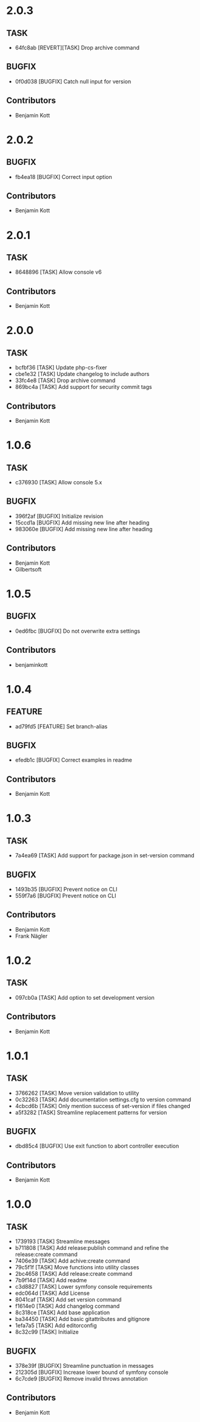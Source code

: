 # 2.0.3

## TASK

- 64fc8ab [REVERT][TASK] Drop archive command

## BUGFIX

- 0f0d038 [BUGFIX] Catch null input for version

## Contributors

- Benjamin Kott

# 2.0.2

## BUGFIX

- fb4ea18 [BUGFIX] Correct input option

## Contributors

- Benjamin Kott

# 2.0.1

## TASK

- 8648896 [TASK] Allow console v6

## Contributors

- Benjamin Kott

# 2.0.0

## TASK

- bcfbf36 [TASK] Update php-cs-fixer
- cbe1e32 [TASK] Update changelog to include authors
- 33fc4e8 [TASK] Drop archive command
- 869bc4a [TASK] Add support for security commit tags

## Contributors

- Benjamin Kott

# 1.0.6

## TASK

- c376930 [TASK] Allow console 5.x

## BUGFIX

- 396f2af [BUGFIX] Initialize revision
- 15ccd1a [BUGFIX] Add missing new line after heading
- 983060e [BUGFIX] Add missing new line after heading

## Contributors

- Benjamin Kott
- Gilbertsoft

# 1.0.5

## BUGFIX

- 0ed6fbc [BUGFIX] Do not overwrite extra settings

## Contributors

- benjaminkott

# 1.0.4

## FEATURE

- ad79fd5 [FEATURE] Set branch-alias

## BUGFIX

- efedb1c [BUGFIX] Correct examples in readme

## Contributors

- Benjamin Kott

# 1.0.3

## TASK

- 7a4ea69 [TASK] Add support for package.json in set-version command

## BUGFIX

- 1493b35 [BUGFIX] Prevent notice on CLI
- 559f7a6 [BUGFIX] Prevent notice on CLI

## Contributors

- Benjamin Kott
- Frank Nägler

# 1.0.2

## TASK

- 097cb0a [TASK] Add option to set development version

## Contributors

- Benjamin Kott

# 1.0.1

## TASK

- 3766262 [TASK] Move version validation to utility
- 0c32263 [TASK] Add documentation settings.cfg to version command
- 4cbcd6b [TASK] Only mention success of set-version if files changed
- a5f3282 [TASK] Streamline replacement patterns for version

## BUGFIX

- dbd85c4 [BUGFIX] Use exit function to abort controller execution

## Contributors

- Benjamin Kott

# 1.0.0

## TASK

- 1739193 [TASK] Streamline messages
- b711808 [TASK] Add release:publish command and refine the release:create command
- 7406e39 [TASK] Add achive:create command
- 79c5f1f [TASK] Move functions into utility classes
- 2bc4658 [TASK] Add release:create command
- 7b9f14d [TASK] Add readme
- c3d8827 [TASK] Lower symfony console requirements
- edc064d [TASK] Add License
- 8041caf [TASK] Add set version command
- f1614e0 [TASK] Add changelog command
- 8c318ce [TASK] Add base application
- ba34450 [TASK] Add basic gitattributes and gitignore
- 1efa7a5 [TASK] Add editorconfig
- 8c32c99 [TASK] Initialize

## BUGFIX

- 378e39f [BUGFIX] Streamline punctuation in messages
- 212305d [BUGFIX] Increase lower bound of symfony console
- 6c7cde9 [BUGFIX] Remove invalid throws annotation

## Contributors

- Benjamin Kott

